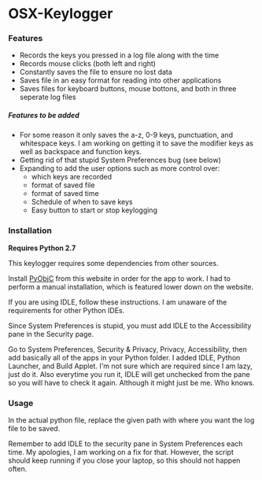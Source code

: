 # OSX-Keylogger

### Features

* Records the keys you pressed in a log file along with the time
* Records mouse clicks (both left and right)
* Constantly saves the file to ensure no lost data
* Saves file in an easy format for reading into other applications
* Saves files for keyboard buttons, mouse bottons, and both in three seperate log files

##### Features to be added

* For some reason it only saves the a-z, 0-9 keys, punctuation, and whitespace keys. I am working on getting it to save the modifier keys as well as backspace and function keys.
* Getting rid of that stupid System Preferences bug (see below)
* Expanding to add the user options such as more control over:
  * which keys are recorded
  * format of saved file
  * format of saved time
  * Schedule of when to save keys
  * Easy button to start or stop keylogging

### Installation

**Requires Python 2.7**

This keylogger requires some dependencies from other sources.

Install [PyObjC](http://pythonhosted.org/pyobjc/install.html) from this website in order for the app to work. I had to perform a manual installation, which is featured lower down on the website.

If you are using IDLE, follow these instructions. I am unaware of the requirements for other Python IDEs.

Since System Preferences is stupid, you must add IDLE to the Accessibility pane in the Security page.

Go to System Preferences, Security & Privacy, Privacy, Accessibility, then add basically all of the apps in your Python folder. I added IDLE, Python Launcher, and Build Applet. I'm not sure which are required since I am lazy, just do it. Also everytime you run it, IDLE will get unchecked from the pane so you will have to check it again. Although it might just be me. Who knows.

### Usage

In the actual python file, replace the given path with where you want the log file to be saved.

Remember to add IDLE to the security pane in System Preferences each time. My apologies, I am working on a fix for that. However, the script should keep running if you close your laptop, so this should not happen often.
